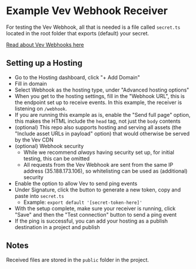 # Example Vev Webhook Receiver

For testing the Vev Webhook, all that is needed is a file called `secret.ts` located in the root folder that exports (default) your secret.

[Read about Vev Webhooks here](https://help.vev.design/en/articles/6165061-webhook-integrations)

## Setting up a Hosting

* Go to the Hosting dashboard, click "+ Add Domain"
* Fill in domain
* Select Webhook as the hosting type, under "Advanced hosting options"
* When you get to the hosting settings, fill in the "Webhook URL", this is the endpoint set up to receive events. In this example, the receiver is listening on `/webhook`.
* If you are running this example as is, enable the "Send full page" option, this makes the HTML include the `head` tag, not just the `body` contents
* (optional) This repo also supports hosting and serving all assets (the "Include asset URLs in payload" option) that would otherwise be served by the
  Vev CDN
* (optional) Webhook security
    * While we recommend *always* having security set up, for initial testing, this can be omitted
    * All requests from the Vev Webhook are sent from the same IP address (35.188.173.106), so whitelisting can be used as (additional) security
* Enable the option to allow Vev to send ping events
* Under Signature, click the button to generate a new token, copy and paste into `secret.ts`
  * Example: `export default '[secret-token-here]'`
* With the setup complete, make sure your receiver is running, click "Save" and then the "Test connection" button to send a ping event
* If the ping is successful, you can add your hosting as a publish destination in a project and publish

## Notes

Received files are stored in the `public` folder in the project.
